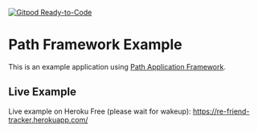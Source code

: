 [![Gitpod Ready-to-Code](https://img.shields.io/badge/Gitpod-Ready--to--Code-blue?logo=gitpod)](https://gitpod.io/#NG_CLI_ANALYTICS=false/from-referrer/) 

# Path Framework Example

This is an example application using <a href="https://github.com/innovad/path">Path Application Framework</a>.

## Live Example
Live example on Heroku Free (please wait for wakeup): https://re-friend-tracker.herokuapp.com/
